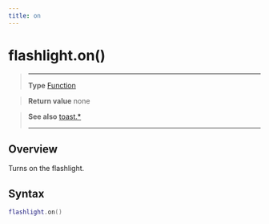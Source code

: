 ```yaml
---
title: on
---
```

# flashlight.on()

> --------------------- ------------------------------------------------------------------------------------------
> __Type__              [Function](https://docs.coronalabs.com/api/type/Function.html)

> __Return value__      none

> __See also__          [toast.*](/plugin/flashlight/)
> --------------------- ------------------------------------------------------------------------------------------

## Overview

Turns on the flashlight.

## Syntax
```lua
flashlight.on()
```
